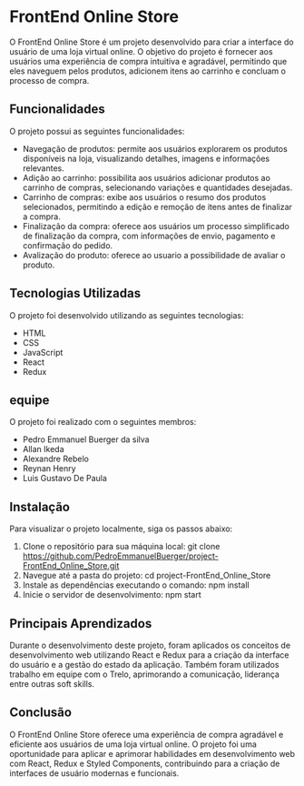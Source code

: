 # FrontEnd Online Store
O FrontEnd Online Store é um projeto desenvolvido para criar a interface do usuário de uma loja virtual online. O objetivo do projeto é fornecer aos usuários uma experiência de compra intuitiva e agradável, permitindo que eles naveguem pelos produtos, adicionem itens ao carrinho e concluam o processo de compra.

## Funcionalidades
O projeto possui as seguintes funcionalidades:
- Navegação de produtos: permite aos usuários explorarem os produtos disponíveis na loja, visualizando detalhes, imagens e informações relevantes.
- Adição ao carrinho: possibilita aos usuários adicionar produtos ao carrinho de compras, selecionando variações e quantidades desejadas.
- Carrinho de compras: exibe aos usuários o resumo dos produtos selecionados, permitindo a edição e remoção de itens antes de finalizar a compra.
- Finalização da compra: oferece aos usuários um processo simplificado de finalização da compra, com informações de envio, pagamento e confirmação do pedido.
- Avalização do produto: oferece ao usuario a possibilidade de avaliar o produto.

## Tecnologias Utilizadas
O projeto foi desenvolvido utilizando as seguintes tecnologias:
- HTML
- CSS
- JavaScript
- React
- Redux

## equipe
O projeto foi realizado com o seguintes membros:
- Pedro Emmanuel Buerger da silva
- Allan Ikeda
- Alexandre Rebelo
- Reynan Henry
- Luis Gustavo De Paula

## Instalação
Para visualizar o projeto localmente, siga os passos abaixo:
1. Clone o repositório para sua máquina local:
git clone https://github.com/PedroEmmanuelBuerger/project-FrontEnd_Online_Store.git
2. Navegue até a pasta do projeto:
cd project-FrontEnd_Online_Store
3. Instale as dependências executando o comando: npm install 
4. Inicie o servidor de desenvolvimento: npm start

## Principais Aprendizados
Durante o desenvolvimento deste projeto, foram aplicados os conceitos de desenvolvimento web utilizando React e Redux para a criação da interface do usuário e a gestão do estado da aplicação. Também foram utilizados trabalho em equipe com o Trelo, aprimorando a comunicação, liderança entre outras soft skills.

## Conclusão
O FrontEnd Online Store oferece uma experiência de compra agradável e eficiente aos usuários de uma loja virtual online. O projeto foi uma oportunidade para aplicar e aprimorar habilidades em desenvolvimento web com React, Redux e Styled Components, contribuindo para a criação de interfaces de usuário modernas e funcionais.
